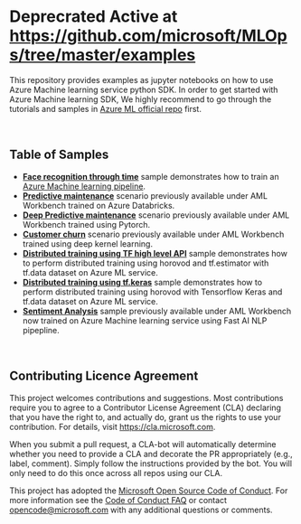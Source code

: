 # Deprecrated Active at  https://github.com/microsoft/MLOps/tree/master/examples

This repository provides examples as jupyter notebooks on how to use Azure Machine learning service python SDK.
In order to get started with Azure Machine learning SDK, We highly recommend to go through the tutorials and samples in [Azure ML official repo](https://github.com/Azure/MachineLearningNotebooks) first.


<br>

## Table of Samples

* **[Face recognition through time](https://github.com/Azure/AMLSamples/tree/master/facereco)** sample demonstrates how to train an [Azure Machine learning pipeline](https://docs.microsoft.com/en-us/azure/machine-learning/service/concept-ml-pipelines).
* **[Predictive maintenance](https://github.com/Azure/AMLSamples/tree/master/predictive_maintenance)** scenario previously available under AML Workbench trained on Azure Databricks.
* **[Deep Predictive maintenance](https://github.com/Azure/AMLSamples/tree/master/deep_predictive_maintenance)** scenario previously available under AML Workbench trained using Pytorch.
* **[Customer churn](https://github.com/Azure/AMLSamples/tree/master/customer_churn)** scenario previously available under AML Workbench trained using deep kernel learning.
* **[Distributed training using TF high level API](https://github.com/Azure/AMLSamples/tree/master/tf_estimator_horovod)** sample demonstrates how to perform distributed training using horovod and tf.estimator with tf.data dataset on Azure ML service.
* **[Distributed training using tf.keras](https://github.com/Azure/AMLSamples/tree/master/keras_horovod)** sample demonstrates how to perform distributed training using horovod with Tensorflow Keras and tf.data dataset on Azure ML service.
* **[Sentiment Analysis](https://github.com/Azure/AMLSamples/tree/master/sentiment_analysis)** sample previously available under AML Workbench now trained on Azure Machine learning service using Fast AI NLP pipepline.

<br>


## Contributing Licence Agreement

This project welcomes contributions and suggestions.  Most contributions require you to agree to a
Contributor License Agreement (CLA) declaring that you have the right to, and actually do, grant us
the rights to use your contribution. For details, visit https://cla.microsoft.com.

When you submit a pull request, a CLA-bot will automatically determine whether you need to provide
a CLA and decorate the PR appropriately (e.g., label, comment). Simply follow the instructions
provided by the bot. You will only need to do this once across all repos using our CLA.

This project has adopted the [Microsoft Open Source Code of Conduct](https://opensource.microsoft.com/codeofconduct/).
For more information see the [Code of Conduct FAQ](https://opensource.microsoft.com/codeofconduct/faq/) or
contact [opencode@microsoft.com](mailto:opencode@microsoft.com) with any additional questions or comments.

